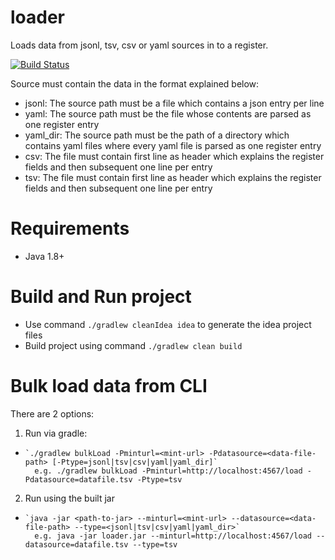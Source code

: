 # loader
Loads data from jsonl, tsv, csv or yaml sources in to a register.

[![Build Status](https://travis-ci.org/openregister/loader.svg?branch=master)](https://travis-ci.org/openregister/loader)

Source must contain the data in the format explained below:

- jsonl: The source path must be a file which contains a json entry per line
- yaml: The source path must be the file whose contents are parsed as one register entry
- yaml_dir: The source path must be the path of a directory which contains yaml files where every yaml file is parsed as one register entry
- csv: The file must contain first line as header which explains the register fields and then subsequent one line per entry
- tsv: The file must contain first line as header which explains the register fields and then subsequent one line per entry

# Requirements

- Java 1.8+

# Build and Run project

- Use command `./gradlew cleanIdea idea` to generate the idea project files
- Build project using command `./gradlew clean build`

# Bulk load data from CLI

There are 2 options:

1. Run via gradle:
-     `./gradlew bulkLoad -Pminturl=<mint-url> -Pdatasource=<data-file-path> [-Ptype=jsonl|tsv|csv|yaml|yaml_dir]`
        e.g. ./gradlew bulkLoad -Pminturl=http://localhost:4567/load -Pdatasource=datafile.tsv -Ptype=tsv
2. Run using the built jar
-     `java -jar <path-to-jar> --minturl=<mint-url> --datasource=<data-file-path> --type=<jsonl|tsv|csv|yaml|yaml_dir>`
        e.g. java -jar loader.jar --minturl=http://localhost:4567/load --datasource=datafile.tsv --type=tsv
